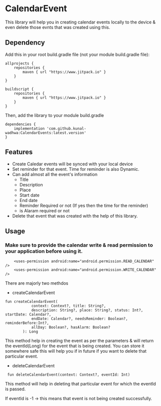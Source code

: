 # CalendarEvent

This library will help you in creating calendar events locally to the device & even delete those evnts that was created using this.


## Dependency

Add this in your root build.gradle file (not your module build.gradle file):

```
allprojects {
    repositories {
        maven { url "https://www.jitpack.io" }
    }
}

buildscript {
    repositories {
        maven { url "https://www.jitpack.io" }
    }
}
```

Then, add the library to your module build.gradle

```
dependencies {
    implementation 'com.github.kunal-wadhwa:CalendarEvents:latest.version'
}
```

## Features

- Create Caledar events will be synced with your local device
- Set reminder for that event. Time for reminder is also Dynamic.
- Can add almost all the event's information
  - Title
  - Description
  - Place
  - Start date
  - End date
  - Reminder Required or not (If yes then the time for the reminder)
  - is Alaram required or not
- Delete that event that was created with the help of this library.

## Usage

### Make sure to provide the calendar write & read permission to your application before using it.

```
    <uses-permission android:name="android.permission.READ_CALENDAR" />
    <uses-permission android:name="android.permission.WRITE_CALENDAR" />
```

There are majorly two methdos
 - createCalendarEvent
```
fun createCalendarEvent(
            context: Context?, title: String?,
            description: String?, place: String?, status: Int?, startDate: Calendar?,
            endDate: Calendar?, needsReminder: Boolean?, reminderBefore:Int?,
            allDay: Boolean?, hasAlarm: Boolean?
        ): Long
```

This method help in creating the event as per the parameters & will return the eventId(Long) for the event that is being created.
You can store it somewhere safe this will help you if in future if you want to delete that particular event.

- deleteCalendarEvent
```
 fun deleteCalendarEvent(context: Context?, eventId: Int)
```
This method will help in deleting that particular event for which the eventId is passed.

If eventId is -1 -> this means that event is not being created successfully.


